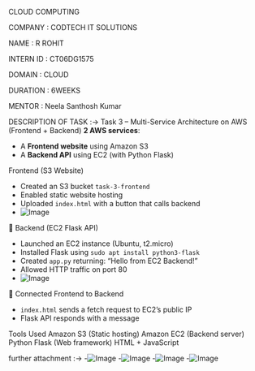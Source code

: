 CLOUD COMPUTING

COMPANY : CODTECH IT SOLUTIONS

NAME : R ROHIT

INTERN ID : CT06DG1575

DOMAIN : CLOUD

DURATION : 6WEEKS

MENTOR : Neela Santhosh Kumar

DESCRIPTION OF TASK :-> Task 3 – Multi-Service Architecture on AWS (Frontend + Backend) 
 **2 AWS services**:
- A **Frontend website** using Amazon S3
- A **Backend API** using EC2 (with Python Flask)
  
 Frontend (S3 Website)
- Created an S3 bucket `task-3-frontend`
- Enabled static website hosting
- Uploaded `index.html` with a button that calls backend
- ![Image](https://github.com/user-attachments/assets/68c164cc-62ac-46db-af7e-ea9ba4bc4130)

🔹 Backend (EC2 Flask API)
- Launched an EC2 instance (Ubuntu, t2.micro)
- Installed Flask using `sudo apt install python3-flask`
- Created `app.py` returning: “Hello from EC2 Backend!”
- Allowed HTTP traffic on port 80
- ![Image](https://github.com/user-attachments/assets/72b17167-3f58-4957-9698-b1cd99a68bf5)

🔹 Connected Frontend to Backend
- `index.html` sends a fetch request to EC2’s public IP
- Flask API responds with a message

Tools Used
Amazon S3 (Static hosting)
Amazon EC2 (Backend server)
Python Flask (Web framework)
HTML + JavaScript

further attachment :-> 
-![Image](https://github.com/user-attachments/assets/6d5df212-a71e-4ddb-bb4b-372938b4647b)
-![Image](https://github.com/user-attachments/assets/1a28b1d8-ad1a-4373-9de0-71bb1e4eafd9)
-![Image](https://github.com/user-attachments/assets/2f93fee7-a59d-484a-8404-eb387154619a)
-![Image](https://github.com/user-attachments/assets/6610c2c1-7db3-4af8-a2e2-1ec15f3a0898)


